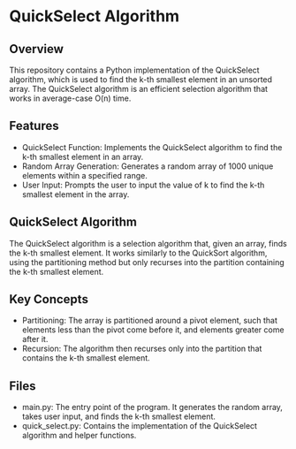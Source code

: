 # QuickSelect Algorithm
## Overview
This repository contains a Python implementation of the QuickSelect algorithm, which is used to find the k-th smallest element in an unsorted array. The QuickSelect algorithm is an efficient selection algorithm that works in average-case O(n) time.

## Features
  -  QuickSelect Function: Implements the QuickSelect algorithm to find the k-th smallest element in an array.
  -  Random Array Generation: Generates a random array of 1000 unique elements within a specified range.
  -  User Input: Prompts the user to input the value of k to find the k-th smallest element in the array.

## QuickSelect Algorithm
The QuickSelect algorithm is a selection algorithm that, given an array, finds the k-th smallest element. It works similarly to the QuickSort algorithm, using the partitioning method but only recurses into the partition containing the k-th smallest element.

## Key Concepts
  -  Partitioning: The array is partitioned around a pivot element, such that elements less than the pivot come before it, and elements greater come after it.
  -  Recursion: The algorithm then recurses only into the partition that contains the k-th smallest element.

## Files
  -  main.py: The entry point of the program. It generates the random array, takes user input, and finds the k-th smallest element.
  -  quick_select.py: Contains the implementation of the QuickSelect algorithm and helper functions.
